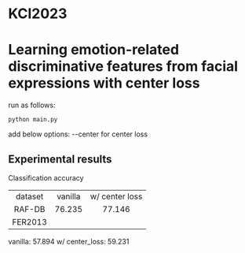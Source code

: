 # KCI2023

<h1>Learning emotion-related discriminative features from facial expressions with center loss</h1>

run as follows:
```
python main.py
```
add below options:
--center for center loss


<h2>Experimental results</h2>
Classification accuracy
<table>
  <tr align='center'><td>dataset</td><td>vanilla</td><td>w/ center loss</td></tr>
  <tr align='center'><td>RAF-DB</td><td>76.235</td><td>77.146</td></tr>
  <tr align='center'><td>FER2013</td><td></td></tr>
</table>
vanilla: 57.894
w/ center_loss: 59.231
